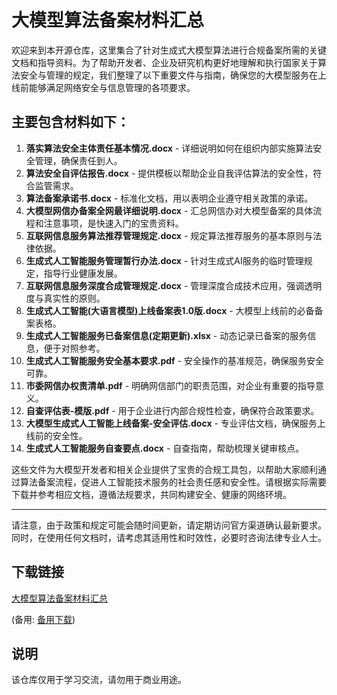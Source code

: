 # 大模型算法备案材料汇总

欢迎来到本开源仓库，这里集合了针对生成式大模型算法进行合规备案所需的关键文档和指导资料。为了帮助开发者、企业及研究机构更好地理解和执行国家关于算法安全与管理的规定，我们整理了以下重要文件与指南，确保您的大模型服务在上线前能够满足网络安全与信息管理的各项要求。

## 主要包含材料如下：

1. **落实算法安全主体责任基本情况.docx** - 详细说明如何在组织内部实施算法安全管理，确保责任到人。
2. **算法安全自评估报告.docx** - 提供模板以帮助企业自我评估算法的安全性，符合监管需求。
3. **算法备案承诺书.docx** - 标准化文档，用以表明企业遵守相关政策的承诺。
4. **大模型网信办备案全网最详细说明.docx** - 汇总网信办对大模型备案的具体流程和注意事项，是快速入门的宝贵资料。
5. **互联网信息服务算法推荐管理规定.docx** - 规定算法推荐服务的基本原则与法律依据。
6. **生成式人工智能服务管理暂行办法.docx** - 针对生成式AI服务的临时管理规定，指导行业健康发展。
7. **互联网信息服务深度合成管理规定.docx** - 管理深度合成技术应用，强调透明度与真实性的原则。
8. **生成式人工智能(大语言模型)上线备案表1.0版.docx** - 大模型上线前的必备备案表格。
9. **生成式人工智能服务已备案信息(定期更新).xlsx** - 动态记录已备案的服务信息，便于对照参考。
10. **生成式人工智能服务安全基本要求.pdf** - 安全操作的基准规范，确保服务安全可靠。
11. **市委网信办权责清单.pdf** - 明确网信部门的职责范围，对企业有重要的指导意义。
12. **自查评估表-模版.pdf** - 用于企业进行内部合规性检查，确保符合政策要求。
13. **大模型生成式人工智能上线备案-安全评估.docx** - 专业评估文档，确保服务上线前的安全性。
14. **生成式人工智能服务自查要点.docx** - 自查指南，帮助梳理关键审核点。

这些文件为大模型开发者和相关企业提供了宝贵的合规工具包，以帮助大家顺利通过算法备案流程，促进人工智能技术服务的社会责任感和安全性。请根据实际需要下载并参考相应文档，遵循法规要求，共同构建安全、健康的网络环境。

---

请注意，由于政策和规定可能会随时间更新，请定期访问官方渠道确认最新要求。同时，在使用任何文档时，请考虑其适用性和时效性，必要时咨询法律专业人士。

## 下载链接
[大模型算法备案材料汇总](https://pan.quark.cn/s/61084c7f5a02) 

(备用: [备用下载](https://pan.baidu.com/s/1MC2jdIIhM-elN1L3_d71Fw?pwd=1234))

## 说明

该仓库仅用于学习交流，请勿用于商业用途。
